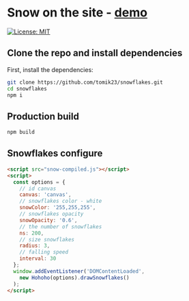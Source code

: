# Snow on the site - [demo](https://tomik23.github.io/snowflakes/)
[![License: MIT](https://img.shields.io/badge/License-MIT-blue.svg)](https://opensource.org/licenses/MIT)

## Clone the repo and install dependencies
First, install the dependencies:
```bash
git clone https://github.com/tomik23/snowflakes.git
cd snowflakes
npm i
```

## Production build
```bash
npm build
```

## Snowflakes configure

```html
<script src="snow-compiled.js"></script>
<script>
  const options = {
    // id canvas
    canvas: 'canvas',
    // snowflakes color - white
    snowColor: '255,255,255',
    // snowflakes opacity
    snowOpacity: '0.6',
    // the number of snowflakes
    ns: 200,
    // size snowflakes
    radius: 3,
    // falling speed
    interval: 30
  };
  window.addEventListener('DOMContentLoaded',
    new Hohoho(options).drawSnowflakes()
  );
</script>
```